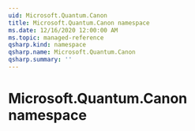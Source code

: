 ```yaml
---
uid: Microsoft.Quantum.Canon
title: Microsoft.Quantum.Canon namespace
ms.date: 12/16/2020 12:00:00 AM
ms.topic: managed-reference
qsharp.kind: namespace
qsharp.name: Microsoft.Quantum.Canon
qsharp.summary: ''
---
```


# Microsoft.Quantum.Canon namespace



